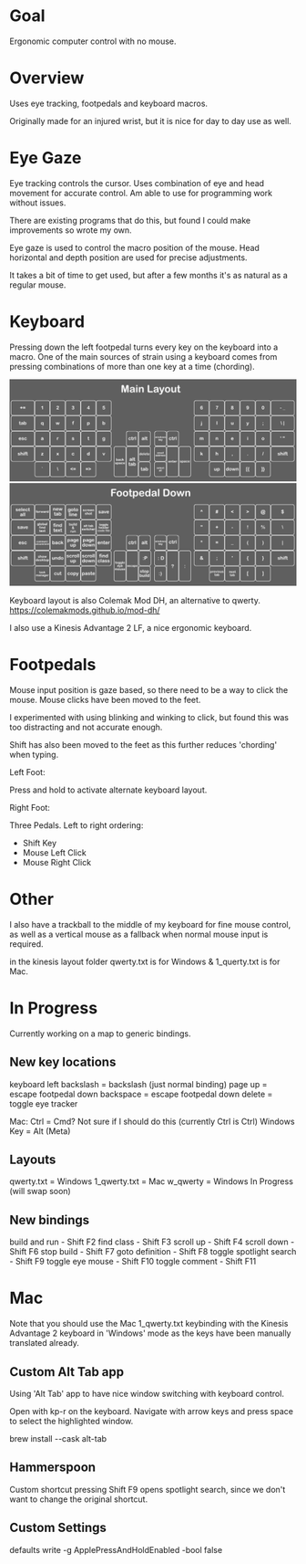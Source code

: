 # Goal

Ergonomic computer control with no mouse.

# Overview

Uses eye tracking, footpedals and keyboard macros.

Originally made for an injured wrist, but it is nice for day to day use as well.

# Eye Gaze

Eye tracking controls the cursor. Uses combination of eye and head movement for accurate control. Am able to use for programming work without issues.

There are existing programs that do this, but found I could make improvements so wrote my own. 

Eye gaze is used to control the macro position of the mouse. Head horizontal and depth position are used for precise adjustments.

It takes a bit of time to get used, but after a few months it's as natural as a regular mouse.

# Keyboard

Pressing down the left footpedal turns every key on the keyboard into a macro. One of the main sources of strain using a keyboard comes from pressing combinations of more than one key at a time (chording). 

![kinesis layout](images/kinesis%20layout.png?raw=true)
![kinesis layout alternate](images/kinesis%20layout%20alternate.png?raw=true)

Keyboard layout is also Colemak Mod DH, an alternative to qwerty.
https://colemakmods.github.io/mod-dh/

I also use a Kinesis Advantage 2 LF, a nice ergonomic keyboard.

# Footpedals

Mouse input position is gaze based, so there need to be a way to click the mouse. Mouse clicks have been moved to the feet.

I experimented with using blinking and winking to click, but found this was too distracting and not accurate enough.

Shift has also been moved to the feet as this further reduces 'chording' when typing.

Left Foot:

Press and hold to activate alternate keyboard layout.

Right Foot:

Three Pedals. Left to right ordering:
- Shift Key
- Mouse Left Click
- Mouse Right Click

# Other

I also have a trackball to the middle of my keyboard for fine mouse control, as well as a vertical mouse as a fallback when normal mouse input is required.

in the kinesis layout folder qwerty.txt is for Windows & 1_querty.txt is for Mac.

# In Progress

Currently working on a map to generic bindings.

## New key locations

keyboard left backslash = backslash (just normal binding)
page up = escape
footpedal down backspace = escape
footpedal down delete = toggle eye tracker

Mac:
Ctrl = Cmd? Not sure if I should do this (currently Ctrl is Ctrl)
Windows Key = Alt (Meta)

## Layouts

qwerty.txt = Windows
1_qwerty.txt = Mac
w_qwerty = Windows In Progress (will swap soon)

## New bindings

build and run - Shift F2
find class - Shift F3
scroll up - Shift F4
scroll down - Shift F6
stop build - Shift F7
goto definition - Shift F8
toggle spotlight search - Shift F9
toggle eye mouse - Shift F10
toggle comment - Shift F11

# Mac

Note that you should use the Mac 1_qwerty.txt keybinding with the Kinesis Advantage 2 keyboard in 'Windows' mode as the keys have been manually translated already.

## Custom Alt Tab app

Using 'Alt Tab' app to have nice window switching with keyboard control.

Open with kp-r on the keyboard. Navigate with arrow keys and press space to select the highlighted window.

brew install --cask alt-tab

## Hammerspoon

Custom shortcut pressing Shift F9 opens spotlight search, since we don't want to change the original shortcut.

## Custom Settings

defaults write -g ApplePressAndHoldEnabled -bool false
